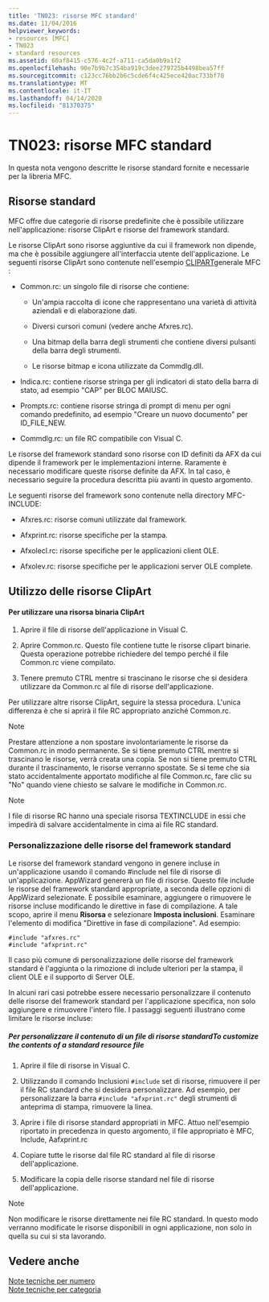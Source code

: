 ```yaml
---
title: 'TN023: risorse MFC standard'
ms.date: 11/04/2016
helpviewer_keywords:
- resources [MFC]
- TN023
- standard resources
ms.assetid: 60af8415-c576-4c2f-a711-ca5da0b9a1f2
ms.openlocfilehash: 90e7b9b7c354ba919c3dee279725b4498bea57ff
ms.sourcegitcommit: c123cc76bb2b6c5cde6f4c425ece420ac733bf70
ms.translationtype: MT
ms.contentlocale: it-IT
ms.lasthandoff: 04/14/2020
ms.locfileid: "81370375"
---
```

# <a name="tn023-standard-mfc-resources"></a>TN023: risorse MFC standard

In questa nota vengono descritte le risorse standard fornite e necessarie per la libreria MFC.

## <a name="standard-resources"></a>Risorse standard

MFC offre due categorie di risorse predefinite che è possibile utilizzare nell'applicazione: risorse ClipArt e risorse del framework standard.

Le risorse ClipArt sono risorse aggiuntive da cui il framework non dipende, ma che è possibile aggiungere all'interfaccia utente dell'applicazione. Le seguenti risorse ClipArt sono contenute nell'esempio [CLIPART](../overview/visual-cpp-samples.md)generale MFC :

- Common.rc: un singolo file di risorse che contiene:

  - Un'ampia raccolta di icone che rappresentano una varietà di attività aziendali e di elaborazione dati.

  - Diversi cursori comuni (vedere anche Afxres.rc).

  - Una bitmap della barra degli strumenti che contiene diversi pulsanti della barra degli strumenti.

  - Le risorse bitmap e icona utilizzate da Commdlg.dll.

- Indica.rc: contiene risorse stringa per gli indicatori di stato della barra di stato, ad esempio "CAP" per BLOC MAIUSC.

- Prompts.rc: contiene risorse stringa di prompt di menu per ogni comando predefinito, ad esempio "Creare un nuovo documento" per ID_FILE_NEW.

- Commdlg.rc: un file RC compatibile con Visual C.

Le risorse del framework standard sono risorse con ID definiti da AFX da cui dipende il framework per le implementazioni interne. Raramente è necessario modificare queste risorse definite da AFX. In tal caso, è necessario seguire la procedura descritta più avanti in questo argomento.

Le seguenti risorse del framework sono contenute nella directory MFC-INCLUDE:

- Afxres.rc: risorse comuni utilizzate dal framework.

- Afxprint.rc: risorse specifiche per la stampa.

- Afxolecl.rc: risorse specifiche per le applicazioni client OLE.

- Afxolev.rc: risorse specifiche per le applicazioni server OLE complete.

## <a name="using-clip-art-resources"></a>Utilizzo delle risorse ClipArt

#### <a name="to-use-a-clip-art-binary-resource"></a>Per utilizzare una risorsa binaria ClipArt

1. Aprire il file di risorse dell'applicazione in Visual C.

1. Aprire Common.rc. Questo file contiene tutte le risorse clipart binarie. Questa operazione potrebbe richiedere del tempo perché il file Common.rc viene compilato.

1. Tenere premuto CTRL mentre si trascinano le risorse che si desidera utilizzare da Common.rc al file di risorse dell'applicazione.

Per utilizzare altre risorse ClipArt, seguire la stessa procedura. L'unica differenza è che si aprirà il file RC appropriato anziché Common.rc.

> [!NOTE]
> Prestare attenzione a non spostare involontariamente le risorse da Common.rc in modo permanente. Se si tiene premuto CTRL mentre si trascinano le risorse, verrà creata una copia. Se non si tiene premuto CTRL durante il trascinamento, le risorse verranno spostate. Se si teme che sia stato accidentalmente apportato modifiche al file Common.rc, fare clic su "No" quando viene chiesto se salvare le modifiche in Common.rc.

> [!NOTE]
> I file di risorse RC hanno una speciale risorsa TEXTINCLUDE in essi che impedirà di salvare accidentalmente in cima ai file RC standard.

### <a name="customizing-standard-framework-resources"></a>Personalizzazione delle risorse del framework standard

Le risorse del framework standard vengono in genere incluse in un'applicazione usando il comando #include nel file di risorse di un'applicazione. AppWizard genererà un file di risorse. Questo file include le risorse del framework standard appropriate, a seconda delle opzioni di AppWizard selezionate. È possibile esaminare, aggiungere o rimuovere le risorse incluse modificando le direttive in fase di compilazione. A tale scopo, aprire il menu **Risorsa** e selezionare **Imposta inclusioni**. Esaminare l'elemento di modifica "Direttive in fase di compilazione". Ad esempio:

```
#include "afxres.rc"
#include "afxprint.rc"
```

Il caso più comune di personalizzazione delle risorse del framework standard è l'aggiunta o la rimozione di include ulteriori per la stampa, il client OLE e il supporto di Server OLE.

In alcuni rari casi potrebbe essere necessario personalizzare il contenuto delle risorse del framework standard per l'applicazione specifica, non solo aggiungere e rimuovere l'intero file. I passaggi seguenti illustrano come limitare le risorse incluse:

##### <a name="to-customize-the-contents-of-a-standard-resource-file"></a>Per personalizzare il contenuto di un file di risorse standardTo customize the contents of a standard resource file

1. Aprire il file di risorse in Visual C.

1. Utilizzando il comando Inclusioni `#include` set di risorse, rimuovere il per il file RC standard che si desidera personalizzare. Ad esempio, per personalizzare la barra `#include "afxprint.rc"` degli strumenti di anteprima di stampa, rimuovere la linea.

1. Aprire i file di risorse standard appropriati in MFC. Attuo nell'esempio riportato in precedenza in questo argomento, il file appropriato è MFC, Include, Aafxprint.rc

1. Copiare tutte le risorse dal file RC standard al file di risorse dell'applicazione.

1. Modificare la copia delle risorse standard nel file di risorse dell'applicazione.

> [!NOTE]
> Non modificare le risorse direttamente nei file RC standard. In questo modo verranno modificate le risorse disponibili in ogni applicazione, non solo in quella su cui si sta lavorando.

## <a name="see-also"></a>Vedere anche

[Note tecniche per numero](../mfc/technical-notes-by-number.md)<br/>
[Note tecniche per categoria](../mfc/technical-notes-by-category.md)
